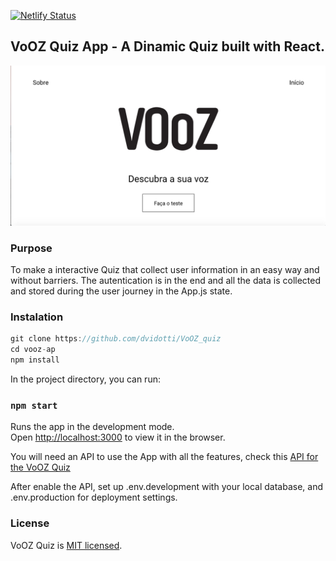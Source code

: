 [![Netlify Status](https://api.netlify.com/api/v1/badges/7a10ab34-6ccf-4554-81b0-1c192b15b52e/deploy-status)](https://app.netlify.com/sites/confident-mcclintock-11c16a/deploys)



## VoOZ Quiz App - A Dinamic Quiz built with React.


![Desktop-version-Home](snapshots/VoOZ_HOME.png)



### Purpose 

To make a interactive Quiz that collect user information in an easy way and without barriers. The autentication is in the end and all the data is collected and stored during the user journey in the App.js state.



### Instalation 


```jsx
git clone https://github.com/dvidotti/VoOZ_quiz
cd vooz-ap
npm install
```

In the project directory, you can run:

### `npm start`

Runs the app in the development mode.<br>
Open [http://localhost:3000](http://localhost:3000) to view it in the browser.

You will need an API to use the App with all the features, check this [API for the VoOZ Quiz](https://github.com/dvidotti/VoOZ_quiz/tree/master/backend)

After enable the API, set up .env.development with your local database, and .env.production for deployment settings.


### License

VoOZ Quiz is [MIT licensed](./LICENSE).



